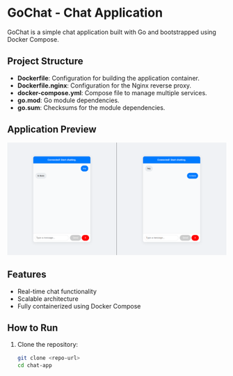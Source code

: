 # GoChat - Chat Application

GoChat is a simple chat application built with Go and bootstrapped using Docker Compose.

## Project Structure

- **Dockerfile**: Configuration for building the application container.
- **Dockerfile.nginx**: Configuration for the Nginx reverse proxy.
- **docker-compose.yml**: Compose file to manage multiple services.
- **go.mod**: Go module dependencies.
- **go.sum**: Checksums for the module dependencies.

## Application Preview

![GoChat Logo](gochat.png)

## Features

- Real-time chat functionality
- Scalable architecture
- Fully containerized using Docker Compose

## How to Run

1. Clone the repository:
   ```bash
   git clone <repo-url>
   cd chat-app

